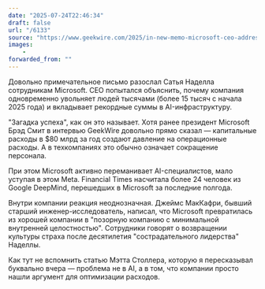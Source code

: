 ```yaml
---
date: "2025-07-24T22:46:34"
draft: false
url: "/6133"
source: "https://www.geekwire.com/2025/in-new-memo-microsoft-ceo-addresses-enigma-of-layoffs-amid-record-profits-and-ai-investments/"
images:
    -
forwarded_from: ""
---
```


Довольно примечательное письмо разослал Сатья Наделла сотрудникам Microsoft. CEO попытался объяснить, почему компания одновременно увольняет людей тысячами (более 15 тысяч с начала 2025 года) и вкладывает рекордные суммы в AI-инфраструктуру.

"Загадка успеха", как он это называет. Хотя ранее президент Microsoft Брэд Смит в интервью GeekWire довольно прямо сказал — капитальные расходы в $80 млрд за год создают давление на операционные расходы. А в техкомпаниях это обычно означает сокращение персонала.

При этом Microsoft активно переманивает AI-специалистов, мало уступая в этом Meta. Financial Times насчитала более 24 человек из Google DeepMind, перешедших в Microsoft за последние полгода. 

Внутри компании реакция неоднозначная. Джеймс МакКафри, бывший старший инженер-исследователь, написал, что Microsoft превратилась из хорошей компании в "позорную компанию с минимальной внутренней целостностью". Сотрудники говорят о возвращении культуры страха после десятилетия "сострадательного лидерства" Наделлы.

Как тут не вспомнить статью Мэтта Столлера, которую я пересказывал буквально вчера — проблема не в AI, а в том, что компании просто нашли аргумент для оптимизации расходов.
